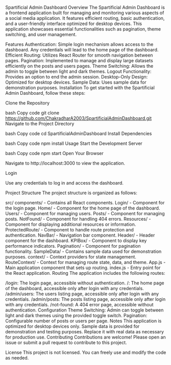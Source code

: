 Spartificial Admin Dashboard
Overview
The Spartificial Admin Dashboard is a frontend application built for managing and monitoring various aspects of a social media application. It features efficient routing, basic authentication, and a user-friendly interface optimized for desktop devices. This application showcases essential functionalities such as pagination, theme switching, and user management.

Features
Authentication: Simple login mechanism allows access to the dashboard. Any credentials will lead to the home page of the dashboard.
Efficient Routing: Utilizes React Router for smooth navigation between pages.
Pagination: Implemented to manage and display large datasets efficiently on the posts and users pages.
Theme Switching: Allows the admin to toggle between light and dark themes.
Logout Functionality: Provides an option to end the admin session.
Desktop-Only Design: Optimized for desktop devices.
Sample Data: Uses sample data for demonstration purposes.
Installation
To get started with the Spartificial Admin Dashboard, follow these steps:

Clone the Repository

bash
Copy code
git clone https://github.com/ChakradharA2003/SpartificialAdminDashboard.git
Navigate to the Project Directory

bash
Copy code
cd SpartificialAdminDashboard
Install Dependencies

bash
Copy code
npm install
Usage
Start the Development Server

bash
Copy code
npm start
Open Your Browser

Navigate to http://localhost:3000 to view the application.

Login

Use any credentials to log in and access the dashboard.

Project Structure
The project structure is organized as follows:

src/
components/ - Contains all React components.
Login/ - Component for the login page.
Home/ - Component for the home page of the dashboard.
Users/ - Component for managing users.
Posts/ - Component for managing posts.
NotFound/ - Component for handling 404 errors.
Resources/ - Component for displaying additional resources or information.
ProtectedRoute/ - Component to handle route protection and authentication.
NavBar/ - Navigation bar component.
Header/ - Header component for the dashboard.
KPIBox/ - Component to display key performance indicators.
Pagination/ - Component for pagination functionality.
SampleData/ - Contains sample data used for demonstration purposes.
context/ - Context providers for state management.
RouteContext/ - Context for managing route state, data, and theme.
App.js - Main application component that sets up routing.
index.js - Entry point for the React application.
Routing
The application includes the following routes:

/login: The login page, accessible without authentication.
/: The home page of the dashboard, accessible only after login with any credentials.
/admin/users: The users listing page, accessible only after login with any credentials.
/admin/posts: The posts listing page, accessible only after login with any credentials.
/not-found: A 404 error page, accessible without authentication.
Configuration
Theme Switching: Admin can toggle between light and dark themes using the provided toggle switch.
Pagination: Configurable number of posts or users per page.
Notes
This application is optimized for desktop devices only.
Sample data is provided for demonstration and testing purposes. Replace it with real data as necessary for production use.
Contributing
Contributions are welcome! Please open an issue or submit a pull request to contribute to this project.

License
This project is not licensed. You can freely use and modify the code as needed.
